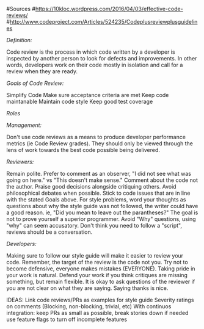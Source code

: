 #Sources
#https://10kloc.wordpress.com/2016/04/03/effective-code-reviews/
#http://www.codeproject.com/Articles/524235/Codeplusreviewplusguidelines

*Definition:*

Code review is the process in which code written by a developer is inspected by another person to look for defects and improvements. In other words, developers work on their code mostly in isolation and call for a review when they are ready.

*Goals of Code Review:*

Simplify Code
Make sure acceptance criteria are met
Keep code maintanable
Maintain code style
Keep good test coverage

*Roles*

*Management:*

Don't use code reviews as a means to produce developer performance metrics (ie Code Review grades).  They should only be viewed through the lens of work towards the best code possible being delivered.

*Reviewers:*

Remain polite.
Prefer to comment as an observer, "I did not see what was going on here." vs "This doesn't make sense."
Comment about the code not the author.
Praise good decisions alongside critiquing others.
Avoid philosophical debates when possible.  Stick to code issues that are in line with the stated Goals above.
For style problems, word your thoughts as questions about why the style guide was not followed, the writer could have a good reason. ie, "Did you mean to leave out the parantheses?"
The goal is not to prove yourself a superior programmer.
Avoid "Why" questions, using "why" can seem accusatory.
Don't think you need to follow a "script", reviews should be a conversation.

*Developers:*

Making sure to follow our style guide will make it easier to review your code.
Remember, the target of the review is the code not you.  Try not to become defensive, everyone makes mistakes (EVERYONE).
Taking pride in your work is natural.  Defend your work if you think critiques are missing something, but remain flexible.
It is okay to ask questions of the reviewer if you are not clear on what they are saying.
Saying thanks is nice.


IDEAS:
Link code reviews/PRs as examples for style guide
Severity ratings on comments (Blocking, non-blocking, trivial, etc)
With continuos integration:
  keep PRs as small as possible, break stories down if needed
  use feature flags to turn off incomplete features
